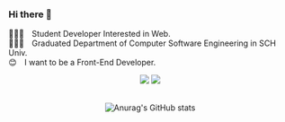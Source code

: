 ### Hi there 👋

👩🏻‍💻&emsp;Student Developer Interested in Web.<br>
👩🏻‍🎓&emsp;Graduated Department of Computer Software Engineering in SCH Univ.<br>
😊&emsp;I want to be a Front-End Developer.<br>

<div align="center">

<a href="mailto:dahae68@gmail.com"><img src="https://img.shields.io/badge/Gmail-d14836?style=flat-square&logo=Gmail&logoColor=white&link=dahyezzang1679@naver.com"/></a>
<a href="https://velog.io/@dahye-program" target="_blank"><img src="https://img.shields.io/badge/Velog-03C75A?style=flat-square&logo=Vimeo&logoColor=white"/></a>
<br><br>

![Anurag's GitHub stats](https://github-readme-stats.vercel.app/api?username=dahye-program&show_icons=true&theme=solarized-light)

 </div>
